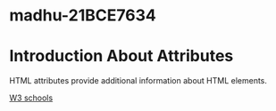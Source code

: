 # madhu-21BCE7634
<!DOCTYPE html>
<html>

<body>

<h1>Introduction About Attributes</h1>
<p>HTML attributes provide additional information about HTML elements.</p>
<a href="https://www.w3schools.com/">W3 schools</a>
</body>
</html>
